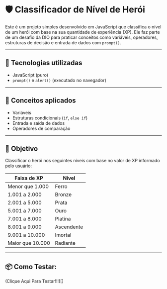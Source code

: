 # 🛡️ Classificador de Nível de Herói

Este é um projeto simples desenvolvido em JavaScript que classifica o nível de um herói com base na sua quantidade de experiência (XP). Ele faz parte de um desafio da DIO para praticar conceitos como variáveis, operadores, estruturas de decisão e entrada de dados com `prompt()`.

---

## 🚀 Tecnologias utilizadas

- JavaScript (puro)
- `prompt()` e `alert()` (executado no navegador)

---

## 🧠 Conceitos aplicados

- Variáveis
- Estruturas condicionais (`if`, `else if`)
- Entrada e saída de dados
- Operadores de comparação

---

## 🎯 Objetivo

Classificar o herói nos seguintes níveis com base no valor de XP informado pelo usuário:

| Faixa de XP         | Nível       |
|---------------------|-------------|
| Menor que 1.000     | Ferro       |
| 1.001 a 2.000       | Bronze      |
| 2.001 a 5.000       | Prata       |
| 5.001 a 7.000       | Ouro        |
| 7.001 a 8.000       | Platina     |
| 8.001 a 9.000       | Ascendente  |
| 9.001 a 10.000      | Imortal     |
| Maior que 10.000    | Radiante    |

---

## 📦 Como Testar: 

(Clique Aqui Para Testar!!!)[]



